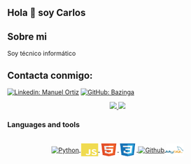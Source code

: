 ## Hola 👋 soy Carlos

## Sobre mi
Soy técnico informático

<h2 align="left">Contacta conmigo:</h2>

[![Linkedin: Manuel Ortiz](https://img.shields.io/badge/-Carlos-blue?style=flat-square&logo=Linkedin&logoColor=white&link=https://www.linkedin.com/in/carlos-medg/)](https://www.linkedin.com/in/carlos-medg/)
[![GitHub: Bazinga](https://img.shields.io/github/followers/XxbazingaxX?label=Bazinga&style=social)](https://github.com/XxBazingaxX)

<p align="center">
     <a href="https://github.com/XxbazingaxX">
       <img height="180em" src="https://github-readme-stats.vercel.app/api?username=XxbazingaxX&show_icons=true&theme=chartreuse-dark&bg_color=30,5C258D,4389A2&disable_animations=false"/>
       <img height="180em" src="https://github-readme-stats.vercel.app/api/top-langs/?username=XxbazingaxX&layout=compact&title_color=FFFFFF&theme=algolia&bg_color=30,FF0099,00416A&line_height=200&custom_title=Mis-Top-Lenguajes"/>
     </a>
</p>

<h3> Languages and tools </h3>
<div align="center" valign="top"><br>
  <a href="https://www.python.org/" target="_blank" rel="noreferrer">
    <img align="center" alt="Python" height="30" width="40" src="https://cdn.jsdelivr.net/gh/devicons/devicon/icons/python/python-original.svg">
  </a>

  <a href="https://www.javascript.com/" target="_blank" rel="noreferrer">
    <img align="center" alt="JavaScript" height="30" width="40" src="https://raw.githubusercontent.com/devicons/devicon/master/icons/javascript/javascript-plain.svg">
  </a>

  <a href="https://www.w3.org/html/" target="_blank" rel="noreferrer">
    <img align="center" alt="HTML" height="30" width="40" src="https://raw.githubusercontent.com/devicons/devicon/master/icons/html5/html5-original.svg">
  </a>
  <a href="https://www.w3schools.com/css/" target="_blank" rel="noreferrer">
    <img align="center" alt="CSS" height="30" width="40" src="https://raw.githubusercontent.com/devicons/devicon/master/icons/css3/css3-original.svg">
  </a>

  <a href="https://github.com/" target="_blank" rel="noreferrer">
    <img align="center" alt="Github" height="35" width="35" src="https://cdn.iconscout.com/icon/free/png-512/github-153-675523.png">
  </a>
  
  <a href="https://www.mysql.com/" target="_blank" rel="noreferrer"> 
  <img align="center"src="https://raw.githubusercontent.com/devicons/devicon/master/icons/mysql/mysql-original-wordmark.svg" alt="mysql" width="40" height="30"/> 
  </a>

</div><br>
<!--
**XxbazingaxX/XxbazingaxX** is a ✨ _special_ ✨ repository because its `README.md` (this file) appears on your GitHub profile.

Here are some ideas to get you started:

- 🔭 I’m currently working on ...
- 🌱 I’m currently learning ...
- 👯 I’m looking to collaborate on ...
- 🤔 I’m looking for help with ...
- 💬 Ask me about ...
- 📫 How to reach me: ...
- 😄 Pronouns: ...
- ⚡ Fun fact: ...
-->
